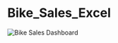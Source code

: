 # Bike_Sales_Excel

![Bike Sales Dashboard](https://github.com/user-attachments/assets/e396e353-eb54-4e8c-b052-299acc07f122)
